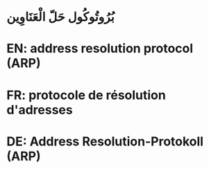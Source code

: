 # بُرُوتُوكُول حَلّ الْعَنَاوِين

# EN: address resolution protocol (ARP)

# FR: protocole de résolution d'adresses

# DE: Address Resolution-Protokoll (ARP)

